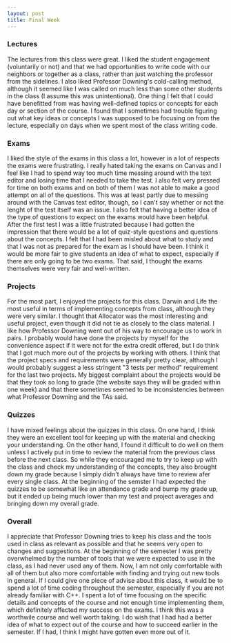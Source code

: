 ```yaml
---
layout: post
title: Final Week
---
```


### Lectures
The lectures from this class were great. I liked the student engagement (voluntarily or not) and that we had opportunities to write code with our neighbors or together as a class, rather than just watching the professor from the sidelines. I also liked Professor Downing's cold-calling method, although it seemed like I was called on much less than some other students in the class (I assume this was unintentional). One thing I felt that I could have benefitted from was having well-defined topics or concepts for each day or section of the course. I found that I sometimes had trouble figuring out what key ideas or concepts I was supposed to be focusing on from the lecture, especially on days when we spent most of the class writing code. 

### Exams
I liked the style of the exams in this class a lot, however in a lot of respects the exams were frustrating. I really hated taking the exams on Canvas and I feel like I had to spend way too much time messing around with the text editor and losing time that I needed to take the test. I also felt very pressed for time on both exams and on both of them I was not able to make a good attempt on all of the questions. This was at least partly due to messing around with the Canvas text editor, though, so I can't say whether or not the lenght of the test itself was an issue. I also felt that having a better idea of the type of questions to expect on the exams would have been helpful. After the first test I was a little frustrated because I had gotten the impression that there would be a lot of quiz-style questions and questions about the concepts. I felt that I had been misled about what to study and that I was not as prepared for the exam as I should have been. I think it would be more fair to give students an idea of what to expect, especially if there are only going to be two exams. That said, I thought the exams themselves were very fair and well-written. 

### Projects
For the most part, I enjoyed the projects for this class. Darwin and Life the most useful in terms of implementing concepts from class, although they were very similar. I thought that Allocator was the most interesting and useful project, even though it did not tie as closely to the class material. I like how Professor Downing went out of his way to encourage us to work in pairs. I probably would have done the projects by myself for the convenience aspect if it were not for the extra credit offered, but I do think that I got much more out of the projects by working with others. I think that the project specs and requirements were generally pretty clear, although I would probably suggest a less stringent "3 tests per method" requirement for the last two projects. My biggest complaint about the projects would be that they took so long to grade (the website says they will be graded within one week) and that there sometimes seemed to be inconsistencies between what Professor Downing and the TAs said.

### Quizzes
I have mixed feelings about the quizzes in this class. On one hand, I think they were an excellent tool for keeping up with the material and checking your understanding. On the other hand, I found it difficult to do well on them unless I actively put in time to review the material from the previous class before the next class. So while they encouraged me to try to keep up with the class and check my understanding of the concepts, they also brought down my grade because I simply didn't always have time to review afer every single class. At the beginning of the semster I had expected the quizzes to be somewhat like an attendance grade and bump my grade up, but it ended up being much lower than my test and project averages and bringing down my overall grade. 

### Overall
I appreciate that Professor Downing tries to keep his class and the tools used in class as relevant as possible and that he seems very open to changes and suggestions. At the beginning of the semester I was pretty overwhelmed by the number of tools that we were expected to use in the class, as I had never used any of them. Now, I am not only comfortable with all of them but also more comfortable with finding and trying out new tools in general. If I could give one piece of advise about this class, it would be to spend a lot of time coding throughout the semester, especially if you are not already familiar with C++. I spent a lot of time focusing on the specific details and concepts of the course and not enough time implementing them, which definitely affected my success on the exams. I think this was a worthwile course and well worth taking. I do wish that I had had a better idea of what to expect out of the course and how to succeed earlier in the semester. If I had, I think I might have gotten even more out of it. 
